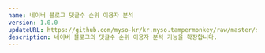 ```yaml
---
name: 네이버 블로그 댓글수 순위 이용자 분석
version: 1.0.0
updateURL: https://github.com/myso-kr/kr.myso.tampermonkey/raw/master/service/com.naver.blog-manage.comments.analysis.user.js
description: 네이버 블로그의 댓글수 순위 이용자 분석 기능을 확장합니다.
---
```

